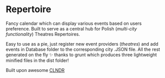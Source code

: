 # Repertoire

Fancy calendar which can display various events based on users preference. Built to serve as a central hub for Polish (*multi-city functionality*) Theatres Repertoires.

Easy to use as a pie, just register new event providers (*theatres*) and add events in Database folder to the corresponding city .JSON file. All the rest generated on the fly :sparkles: thanks to grunt which produces three lightweight minified files in the dist folder!

Built upon awesome [CLNDR](https://kylestetz.github.io/CLNDR/)
